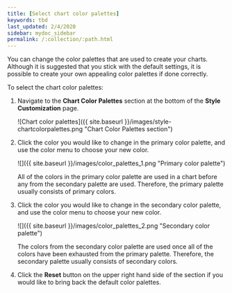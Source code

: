 ```yaml
---
title: [Select chart color palettes]
keywords: tbd
last_updated: 2/4/2020
sidebar: mydoc_sidebar
permalink: /:collection/:path.html
---
```

You can change the color palettes that are used to create your charts. Although it is suggested that you stick with the default settings, it is possible to create your own appealing color palettes if done correctly.

To select the chart color palettes:

1. Navigate to the **Chart Color Palettes** section at the bottom of the **Style Customization** page.

     ![Chart color palettes]({{ site.baseurl }}/images/style-chartcolorpalettes.png "Chart Color Palettes section")

2. Click the color you would like to change in the primary color palette, and use the color menu to choose your new color.

     ![]({{ site.baseurl }}/images/color_palettes_1.png "Primary color palette")

    All of the colors in the primary color palette are used in a chart before any from the secondary palette are used. Therefore, the primary palette usually consists of primary colors.

3. Click the color you would like to change in the secondary color palette, and use the color menu to choose your new color.

     ![]({{ site.baseurl }}/images/color_palettes_2.png "Secondary color palette")

    The colors from the secondary color palette are used once all of the colors have been exhausted from the primary palette. Therefore, the secondary palette usually consists of secondary colors.

4. Click the **Reset** button on the upper right hand side of the section if you would like to bring back the default color palettes.
